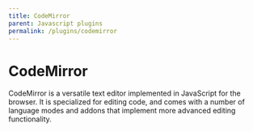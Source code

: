 ```yaml
---
title: CodeMirror
parent: Javascript plugins
permalink: /plugins/codemirror
---
```


# CodeMirror

CodeMirror is a versatile text editor implemented in JavaScript for the browser. It is specialized for editing code, and comes with a number of language modes and addons that implement more advanced editing functionality.